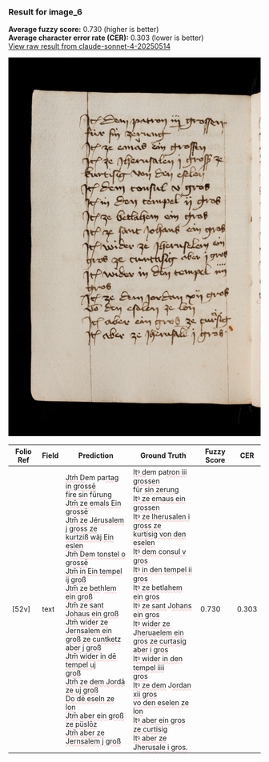 ### Result for image_6
**Average fuzzy score:** 0.730 (higher is better)<br>**Average character error rate (CER):** 0.303 (lower is better)<br>[View raw result from claude-sonnet-4-20250514](https://github.com/RISE-UNIBAS/humanities_data_benchmark/blob/main/results/2025-10-24/T0291/request_T0291_image_6.json)

<img src="https://github.com/RISE-UNIBAS/humanities_data_benchmark/blob/main/benchmarks/medieval_manuscripts/images/image_6.jpg?raw=true" alt="image_6" width="800px">

<style>
.diff { text-decoration: underline; text-decoration-color: #ffcccc; text-decoration-style: wavy; }
</style>

| Folio Ref | Field | Prediction | Ground Truth | Fuzzy Score | CER |
|-----------|-------|------------|--------------|-------------|-----|
| [52v] | text | <span class="diff">Jtm̄ D</span>em pa<span class="diff">rtag in grossē<br>fire sin</span> für<span class="diff">ung<br></span>J<span class="diff">tm̄ ze emals Ein grossē<br></span>J<span class="diff">tm̄ ze</span> J<span class="diff">érusalem j gross ze<br>kurtziß wäj Ein eslen<br></span>J<span class="diff">tm̄ Dem tonstel o grossē<br>Jtm̄ in Ein tempel ij groß<br>Jtm̄ ze bet</span>h<span class="diff">lem ein groß<br>Jtm̄ ze sant Johaus ein groß<br>Jtm̄ wider ze Jernsalem ein<br>groß ze cuntketz aber j groß<br>Jtm̄ wider in dē tempel uj<br>groß<br>Jtm̄ ze dem Jordā ze uj groß<br>Do dē eseln ze lon<br>Jtm̄ aber ein groß ze püslōz<br>Jtm̄ aber ze Jernsalem j groß</span> | <span class="diff">Itꝰ d</span>em pa<span class="diff">tron iii grossen<br></span> für<span class="diff"> sin zerung<br> Itꝰ ze emaus ein grossen<br> Itꝰ ze Iherusalen i gross ze<br> kurtisig von den eselen<br> Itꝰ dem consul v gros<br> Itꝰ in den tempel ii gros<br> Itꝰ ze betlahem ein gros<br> Itꝰ ze sant </span>J<span class="diff">ohans ein gros<br> Itꝰ wider ze </span>J<span class="diff">heruaelem ein<br> gros ze curtasig aber i gros<br> Itꝰ wider in den tempel iiii<br> gros<br> Itꝰ ze dem</span> J<span class="diff">ordan xii gros<br> vo den eselen ze lon<br> Itꝰ aber ein gros ze curtisig<br> Itꝰ aber ze </span>Jh<span class="diff">erusale i gros.</span> | 0.730 | 0.303 |
